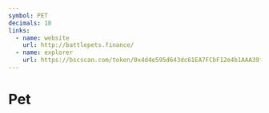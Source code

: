 ```yaml
---
symbol: PET
decimals: 18
links:
  - name: website
    url: http://battlepets.finance/
  - name: explorer
    url: https://bscscan.com/token/0x4d4e595d643dc61EA7FCbF12e4b1AAA39f9975B8
---
```


# Pet
